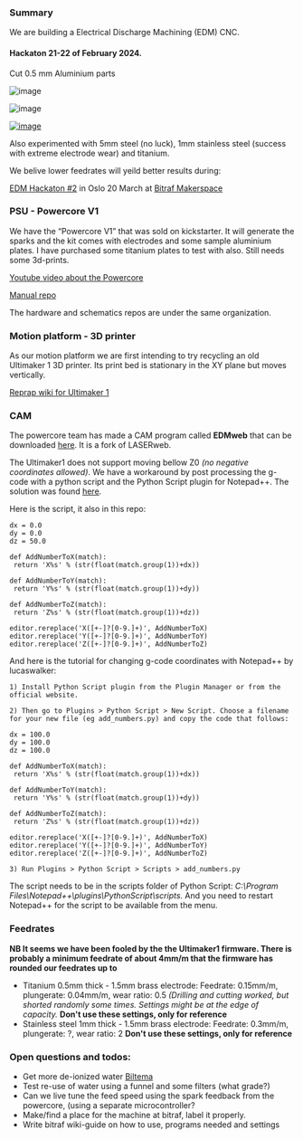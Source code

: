 ### Summary
We are building a Electrical Discharge Machining (EDM) CNC.

 
 #### Hackaton 21-22 of February 2024.

Cut 0.5 mm Aluminium parts

![image](https://github.com/Fabricatable-Machines/FabricateEDM/assets/3476653/b793300d-9cf0-4a9d-a21c-f98e820e3691)

![image](https://github.com/Fabricatable-Machines/FabricateEDM/assets/3476653/d9c0335d-7e6c-42ab-912d-1bd8c9638546)

[![image](https://github.com/Fabricatable-Machines/FabricateEDM/assets/3476653/b63d0721-819b-4e95-97eb-6c598b2c9c6e)](https://photos.app.goo.gl/N2ZNjn7RKqB6QSyi7)

Also experimented with 5mm steel (no luck), 1mm stainless steel (success with extreme electrode wear) and titanium.

We belive lower feedrates will yeild better results during:

[EDM Hackaton #2](https://meetu.ps/e/MYcvP/d1LWY/i) in Oslo 20 March at [Bitraf Makerspace](https://bitraf.no/)

### PSU - Powercore V1

We have the “Powercore V1” that was sold on kickstarter. It will generate the sparks and the kit comes with electrodes and some sample aluminium plates. I have purchased some titanium plates to test with also. Still needs some 3d-prints.

[Youtube video about the Powercore](https://youtu.be/D6MygL8R9kM?si=-dXRyd_AGkKtzGDO)

[Manual repo](https://github.com/Rack-Robotics/Powercore-V1.0-Manual)

The hardware and schematics repos are under the same organization.

### Motion platform - 3D printer
As our motion platform we are first intending to try recycling an old Ultimaker 1 3D printer. Its print bed is stationary in the XY plane but moves vertically. 

[Reprap wiki for Ultimaker 1](https://reprap.org/wiki/Ultimaker)

### CAM

The powercore team has made a CAM program called **EDMweb** that can be downloaded [here](https://github.com/Rack-Robotics/EDMWeb-Binaries). It is a fork of LASERweb.

The Ultimaker1 does not support moving bellow Z0 *(no negative coordinates allowed)*. We have a workaround by post processing the g-code with a python script and the Python Script plugin for Notepad++. The solution was found [here](https://www.cnczone.com/forums/g-code-programing/411754-cnc-cam-software.html).

Here is the script, it also in this repo:

    dx = 0.0
    dy = 0.0
    dz = 50.0
    
    def AddNumberToX(match):
     return 'X%s' % (str(float(match.group(1))+dx))

    def AddNumberToY(match):
     return 'Y%s' % (str(float(match.group(1))+dy))

    def AddNumberToZ(match):
     return 'Z%s' % (str(float(match.group(1))+dz))
    
    editor.rereplace('X([+-]?[0-9.]+)', AddNumberToX)
    editor.rereplace('Y([+-]?[0-9.]+)', AddNumberToY)
    editor.rereplace('Z([+-]?[0-9.]+)', AddNumberToZ)

And here is the tutorial for changing g-code coordinates with Notepad++ by lucaswalker:

    1) Install Python Script plugin from the Plugin Manager or from the official website.
    
    2) Then go to Plugins > Python Script > New Script. Choose a filename for your new file (eg add_numbers.py) and copy the code that follows:
    
    dx = 100.0
    dy = 100.0
    dz = 100.0
    
    def AddNumberToX(match):
     return 'X%s' % (str(float(match.group(1))+dx))
    
    def AddNumberToY(match):
     return 'Y%s' % (str(float(match.group(1))+dy))

    def AddNumberToZ(match):
     return 'Z%s' % (str(float(match.group(1))+dz))
    
    editor.rereplace('X([+-]?[0-9.]+)', AddNumberToX)
    editor.rereplace('Y([+-]?[0-9.]+)', AddNumberToY)
    editor.rereplace('Z([+-]?[0-9.]+)', AddNumberToZ)
    
    3) Run Plugins > Python Script > Scripts > add_numbers.py

The script needs to be in the scripts folder of Python Script: *C:\Program Files\Notepad++\plugins\PythonScript\scripts*. And you need to restart Notepad++ for the script to be available from the menu.

### Feedrates

**NB It seems we have been fooled by the the Ultimaker1 firmware. There is probably a minimum feedrate of about 4mm/m that the firmware has rounded our feedrates up to**

 - Titanium 0.5mm thick - 1.5mm brass electrode: Feedrate: 0.15mm/m, plungerate: 0.04mm/m, wear ratio: 0.5 *(Drilling and cutting worked, but shorted randomly some times. Settings might be at the edge of capacity.* **Don't use these settings, only for reference**
 - Stainless steel 1mm thick - 1.5mm brass electrode: Feedrate: 0.3mm/m, plungerate: ?, wear ratio: 2 **Don't use these settings, only for reference**

### Open questions and todos:
* Get more de-ionized water [Biltema](https://www.biltema.no/bil---mc/bilbatterier/batteritilbehor/destillert-vann-4-liter-2000054547)
* Test re-use of water using a funnel and some filters (what grade?)
* Can we live tune the feed speed using the spark feedback from the powercore, (using a separate microcontroller?  
* Make/find a place for the machine at bitraf, label it properly.
* Write bitraf wiki-guide on how to use, programs needed and settings
